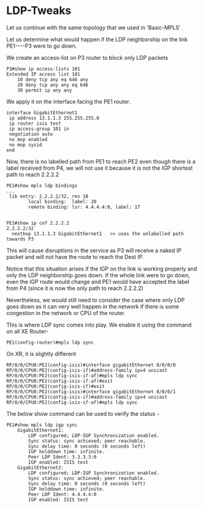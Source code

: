 # LDP-Tweaks

Let us continue with the same topology that we used in 'Basic-MPLS'


Let us determine what would happen if the LDP neighborship on the link PE1----P3 were to go down. 

We create an access-list on P3 router to block only LDP packets

```
P3#show ip access-lists 101
Extended IP access list 101
    10 deny tcp any eq 646 any
    20 deny tcp any any eq 646
    30 permit ip any any
```

We apply it on the interface facing the PE1 router. 
```
interface GigabitEthernet1
 ip address 13.1.1.3 255.255.255.0
 ip router isis test
 ip access-group 101 in
 negotiation auto
 no mop enabled
 no mop sysid
end
```
Now, there is no labelled path from PE1 to reach PE2 even though there is a label received from P4, we will not use it because it is not the IGP shortest path to reach 2.2.2.2
```
PE1#show mpls ldp bindings 
...
 lib entry: 2.2.2.2/32, rev 18
        local binding:  label: 20
        remote binding: lsr: 4.4.4.4:0, label: 17


PE1#show ip cef 2.2.2.2
2.2.2.2/32
  nexthop 13.1.1.3 GigabitEthernet1   >> uses the unlabelled path towards P3
```

This will cause disruptions in the service as P3 will receive a naked IP packet and will not have the route to reach the Dest IP. 

Notice that this situation arises if the IGP on the link is working properly and only the LDP neighborship goes down. If the whole link were to go down, even the IGP route would change and PE1 would have accepted the label from P4 (since it is now the only path to reach 2.2.2.2)

Nevertheless, we would still need to consider the case where only LDP goes down as it can very well happen in the network if there is some congestion in the network or CPU of the router. 

This is where LDP sync comes into play. We enable it using the command on all XE Router- 
```
PE1(config-router)#mpls ldp sync
```

On XR, it is slightly different 
```
RP/0/0/CPU0:PE2(config-isis)#interface gigabitEthernet 0/0/0/0
RP/0/0/CPU0:PE2(config-isis-if)#address-family ipv4 unicast 
RP/0/0/CPU0:PE2(config-isis-if-af)#mpls ldp sync 
RP/0/0/CPU0:PE2(config-isis-if-af)#exit
RP/0/0/CPU0:PE2(config-isis-if)#exit 
RP/0/0/CPU0:PE2(config-isis)#interface gigabitEthernet 0/0/0/1
RP/0/0/CPU0:PE2(config-isis-if)#address-family ipv4 unicast 
RP/0/0/CPU0:PE2(config-isis-if-af)#mpls ldp sync 
```

The below show command can be used to verify the status - 
```
PE1#show mpls ldp igp sync 
    GigabitEthernet1:
        LDP configured; LDP-IGP Synchronization enabled.
        Sync status: sync achieved; peer reachable.
        Sync delay time: 0 seconds (0 seconds left)
        IGP holddown time: infinite.
        Peer LDP Ident: 3.3.3.3:0
        IGP enabled: ISIS test
    GigabitEthernet2:
        LDP configured; LDP-IGP Synchronization enabled.
        Sync status: sync achieved; peer reachable.
        Sync delay time: 0 seconds (0 seconds left)
        IGP holddown time: infinite.
        Peer LDP Ident: 4.4.4.4:0
        IGP enabled: ISIS test
```
